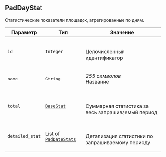 
## PadDayStat

Статистические показатели площадок, агрегированные по дням.

<table>
    <thead>
        <tr><th>Параметр</th><th>Тип</th><th>Значение</th></tr>
    </thead>
    <tbody>
        <tr>
            <td><code>id</code></td>
            <td><code>Integer</code></td>
            <td><p><br />Целочисленный идентификатор</p></td>
        </tr><tr>
            <td><code>name</code></td>
            <td><code>String</code></td>
            <td><p><em>255 символов</em> <br />Название</p></td>
        </tr><tr>
            <td><code>total</code></td>
            <td><a href="basestat.md"><code>BaseStat</code></a></td>
            <td><p><br />Суммарная статистика за весь запрашиваемый период</p></td>
        </tr><tr>
            <td><code>detailed_stat</code></td>
            <td>List of <a href="paddatestat.md"><code>PadDateStats</code></a></td>
            <td><p><br />Детализация статистики по запрашиваемому периоду</p></td>
        </tr>
    </tbody>
</table>